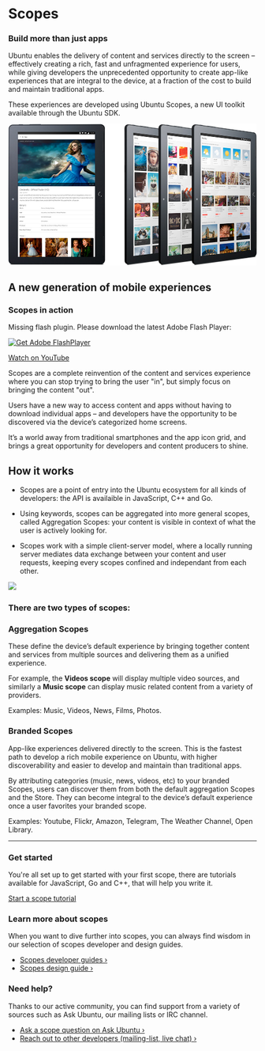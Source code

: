 





# Scopes

### Build more than just apps

Ubuntu enables the delivery of content and services directly to the screen –
effectively creating a rich, fast and unfragmented experience for users, while
giving developers the unprecedented opportunity to create app-like experiences
that are integral to the device, at a fraction of the cost to build and
maintain traditional apps.

These experiences are developed using Ubuntu Scopes, a new UI toolkit
available through the Ubuntu SDK.

![](../../media/bcfe3a8e-9a03-47c0-afa5-b326eb017708-cms_page_media/7/tablet-features-scopes.jpg)





## A new generation of mobile experiences

### Scopes in action

Missing flash plugin. Please download the latest Adobe Flash Player:

[ ![Get Adobe FlashPlayer](/static/devportal_static/cms/img/icons/plugins/get_flash_player.gif)
](https://www.adobe.com/go/getflashplayer)

[Watch on YouTube](https://www.youtube.com/watch?v=CsDFMIphtZk)

Scopes are a complete reinvention of the content and services experience where
you can stop trying to bring the user "in", but simply focus on bringing the
content "out".

Users have a new way to access content and apps without having to download
individual apps – and developers have the opportunity to be discovered via the
device’s categorized home screens.

It’s a world away from traditional smartphones and the app icon grid, and
brings a great opportunity for developers and content producers to shine.





## How it works

  * Scopes are a point of entry into the Ubuntu ecosystem for all kinds of developers: the API is availaible in JavaScript, C++ and Go.

  * Using keywords, scopes can be aggregated into more general scopes, called Aggregation Scopes: your content is visible in context of what the user is actively looking for.

  * Scopes work with a simple client-server model, where a locally running server mediates data exchange between your content and user requests, keeping every scopes confined and independant from each other.

![](../../media/c970e187-8f39-465f-b46f-0f7452ceb8ec-cms_page_media/7/apps-grid.png)

### There are two types of scopes:

### Aggregation Scopes

These define the device’s default experience by bringing together content and
services from multiple sources and delivering them as a unified experience.

For example, the **Videos scope** will display multiple video sources, and
similarly a **Music scope** can display music related content from a variety
of providers.

Examples: Music, Videos, News, Films, Photos.

### Branded Scopes

App-like experiences delivered directly to the screen. This is the fastest
path to develop a rich mobile experience on Ubuntu, with higher
discoverability and easier to develop and maintain than traditional apps.

By attributing categories (music, news, videos, etc) to your branded Scopes,
users can discover them from both the default aggregation Scopes and the
Store. They can become integral to the device’s default experience once a user
favorites your branded scope.

Examples: Youtube, Flickr, Amazon, Telegram, The Weather Channel, Open
Library.





* * *

### Get started

You're all set up to get started with your first scope, there are tutorials
available for JavaScript, Go and C++, that will help you write it.

[Start a scope tutorial](tutorials/index.md)

### Learn more about scopes

When you want to dive further into scopes, you can always find wisdom in our
selection of scopes developer and design guides.

  * [Scopes developer guides ›](guides/index.md)
  * [Scopes design guide ›](http://design.ubuntu.com/scopes)

### Need help?

Thanks to our active community, you can find support from a variety of sources
such as Ask Ubuntu, our mailing lists or IRC channel.

  * [Ask a scope question on Ask Ubuntu ›](http://askubuntu.com/questions/tagged/scopes)
  * [Reach out to other developers (mailing-list, live chat) ›](https://developer.ubuntu.com/en/community/)





